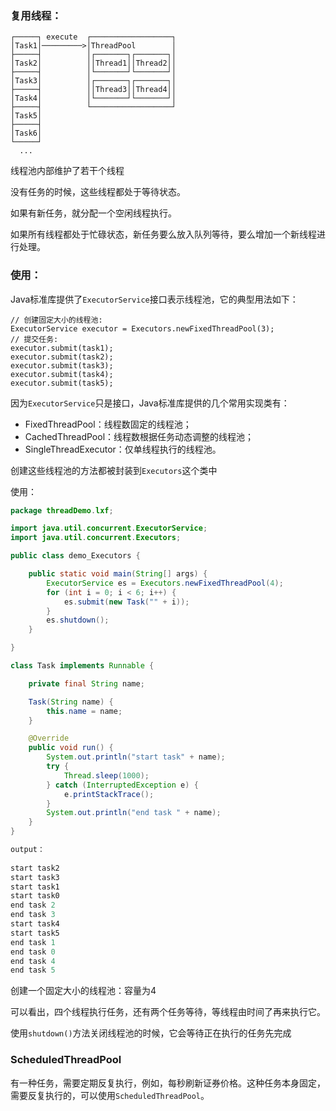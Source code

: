 ### 复用线程：

```ascii
┌─────┐ execute  ┌──────────────────┐
│Task1│─────────>│ThreadPool        │
├─────┤          │┌───────┐┌───────┐│
│Task2│          ││Thread1││Thread2││
├─────┤          │└───────┘└───────┘│
│Task3│          │┌───────┐┌───────┐│
├─────┤          ││Thread3││Thread4││
│Task4│          │└───────┘└───────┘│
├─────┤          └──────────────────┘
│Task5│
├─────┤
│Task6│
└─────┘
  ...
```

线程池内部维护了若干个线程

没有任务的时候，这些线程都处于等待状态。

如果有新任务，就分配一个空闲线程执行。

如果所有线程都处于忙碌状态，新任务要么放入队列等待，要么增加一个新线程进行处理。

### 使用：

Java标准库提供了`ExecutorService`接口表示线程池，它的典型用法如下：

```
// 创建固定大小的线程池:
ExecutorService executor = Executors.newFixedThreadPool(3);
// 提交任务:
executor.submit(task1);
executor.submit(task2);
executor.submit(task3);
executor.submit(task4);
executor.submit(task5);
```

因为`ExecutorService`只是接口，Java标准库提供的几个常用实现类有：

- FixedThreadPool：线程数固定的线程池；
- CachedThreadPool：线程数根据任务动态调整的线程池；
- SingleThreadExecutor：仅单线程执行的线程池。

创建这些线程池的方法都被封装到`Executors`这个类中

使用：

```java
package threadDemo.lxf;

import java.util.concurrent.ExecutorService;
import java.util.concurrent.Executors;

public class demo_Executors {

    public static void main(String[] args) {
        ExecutorService es = Executors.newFixedThreadPool(4);
        for (int i = 0; i < 6; i++) {
            es.submit(new Task("" + i));
        }
        es.shutdown();
    }

}

class Task implements Runnable {

    private final String name;

    Task(String name) {
        this.name = name;
    }

    @Override
    public void run() {
        System.out.println("start task" + name);
        try {
            Thread.sleep(1000);
        } catch (InterruptedException e) {
            e.printStackTrace();
        }
        System.out.println("end task " + name);
    }
}

output：
    
start task2
start task3
start task1
start task0
end task 2
end task 3
start task4
start task5
end task 1
end task 0
end task 4
end task 5
```

创建一个固定大小的线程池：容量为4

可以看出，四个线程执行任务，还有两个任务等待，等线程由时间了再来执行它。

使用`shutdown()`方法关闭线程池的时候，它会等待正在执行的任务先完成

### ScheduledThreadPool

有一种任务，需要定期反复执行，例如，每秒刷新证券价格。这种任务本身固定，需要反复执行的，可以使用`ScheduledThreadPool`。